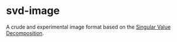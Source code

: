 # svd-image

A crude and experimental image format based on the [Singular Value Decomposition](https://en.wikipedia.org/wiki/Singular_value_decomposition).
